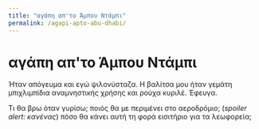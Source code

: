 ```yaml
---
title: "αγάπη απ'το Άμπου Ντάμπι"
permalink: /agapi-apto-abu-dhabi/
---
```


# αγάπη απ'το Άμπου Ντάμπι

Ήταν απόγευμα και εγώ ψιλονύσταζα.
Η βαλίτσα μου ήταν γεμάτη μπιχλιμπίδια αναμνηστικής χρήσης και ρούχα κυριλέ. Έφευγα.

Τι θα βρω όταν γυρίσω; ποιός θα με περιμένει στο αεροδρόμιο; (*spoiler alert: κανένας*) πόσο θα κάνει αυτή τη φορά εισιτήριο για τα λεωφορεία;

